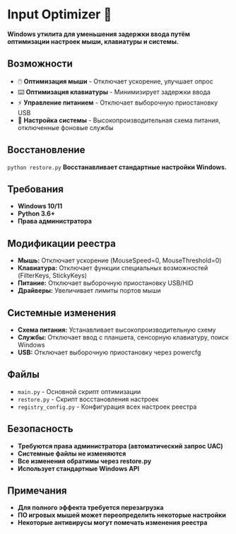 # Input Optimizer 🚀

**Windows утилита для уменьшения задержки ввода путём оптимизации настроек мыши, клавиатуры и системы.**

## Возможности

* 🖱️ **Оптимизация мыши** - Отключает ускорение, улучшает опрос
* ⌨️ **Оптимизация клавиатуры** - Минимизирует задержки ввода
* ⚡ **Управление питанием** - Отключает выборочную приостановку USB
* 🎯 **Настройка системы** - Высокопроизводительная схема питания, отключенные фоновые службы

## Восстановление

`python restore.py`
**Восстанавливает стандартные настройки Windows.**

## Требования

* **Windows 10/11**
* **Python 3.6+**
* **Права администратора**

## Модификации реестра

* **Мышь:** Отключает ускорение (MouseSpeed=0, MouseThreshold=0)
* **Клавиатура:** Отключает функции специальных возможностей (FilterKeys, StickyKeys)
* **Питание:** Отключает выборочную приостановку USB/HID
* **Драйверы:** Увеличивает лимиты портов мыши

## Системные изменения

* **Схема питания:** Устанавливает высокопроизводительную схему
* **Службы:** Отключает ввод с планшета, сенсорную клавиатуру, поиск Windows
* **USB:** Отключает выборочную приостановку через powercfg

## Файлы

* `main.py` - Основной скрипт оптимизации
* `restore.py` - Скрипт восстановления настроек
* `registry_config.py` - Конфигурация всех настроек реестра

## Безопасность
* **Требуются права администратора (автоматический запрос UAC)**
* **Системные файлы не изменяются**
* **Все изменения обратимы через restore.py**
* **Использует стандартные Windows API**

## Примечания

* **Для полного эффекта требуется перезагрузка**
* **ПО игровых мышей может переопределить некоторые настройки**
* **Некоторые антивирусы могут помечать изменения реестра**
